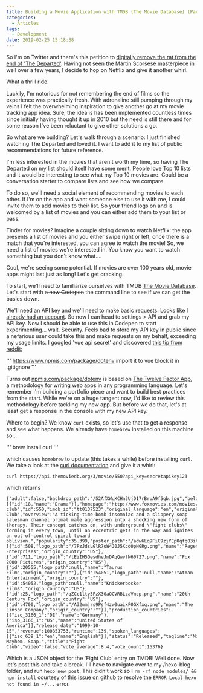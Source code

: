 ```yaml
---
title: Building a Movie Application with TMDB (The Movie Database) (Part One)
categories:
  - Articles
tags:
  - Development
date: 2019-02-25 15:18:38
---
```


So I'm on Twitter and there's this petition to [digitally remove the rat from the end of 'The Departed'](https://www.nydailynews.com/new-york/ny-news-digitally-remove-rat-from-the-departed-kickstarter-20190219-story.html). Having not seen the Martin Scorsese masterpiece in well over a few years, I decide to hop on Netflix and give it another whirl. 

What a thrill ride.

Luckily, I'm notorious for not remembering the end of films so the experience was practically fresh. With adrenaline still pumping through my veins I felt the overwhelming inspiration to give another go at my movie tracking app idea. Sure, the idea is has been implemented countless times since initially having thought it up in 2010 but the need is still there and for some reason I've been reluctant to give other solutions a go. 

So what are we building? Let's walk through a scenario: I just finished watching The Departed and loved it. I want to add it to my list of public recommendations for future reference. 

I'm less interested in the movies that aren't worth my time, so having The Departed on my list should itself have some merit. People love Top 10 lists and it would be interesting to see what my Top 10 movies are. Could be a conversation starter to compare lists and see how we compare. 

To do so, we'll need a social element of recommending movies to each other. If I'm on the app and want someone else to use it with me, I could invite them to add movies to their list. So your friend logs on and is welcomed by a list of movies and you can either add them to your list or pass. 

Tinder for movies? Imagine a couple sitting down to watch Netflix: the app presents a list of movies and you either swipe right or left, once there is a match that you're interested, you can agree to watch the movie! So, we need a list of movies we're interested in. You know you want to watch something but you don't know what.... 

Cool, we're seeing some potential. If movies are over 100 years old, movie apps might last just as long! Let's get cracking. 

To start, we'll need to familiarize ourselves with TMDB [The Movie Database](https://developers.themoviedb.org/3/getting-started/introduction). Let's start with ~~a new Codepen~~ the command line to see if we can get the basics down. 

We'll need an API key and we'll need to make basic requests. Looks like I [already had an account](https://www.themoviedb.org/u/bcommandeur). So now I can head to settings > API and grab my API key. Now I should be able to use this in Codepen to start experimenting... wait. Security. Feels bad to store my API key in public since a nefarious user could take this and make requests on my behalf, exceeding my usage limits. I googled 'vue api secret' and discovered [this tip from reddit:](https://www.reddit.com/r/vuejs/comments/78np9q/where_to_put_api_key_vuejs_app/)

'''
https://www.npmjs.com/package/dotenv
import it to vue
block it in .gitignore
'''

Turns out [npmjs.com/package/dotenv](https://www.npmjs.com/package/dotenv) is based on [The Twelve Factor App](https://12factor.net/), a methodology for writing web apps in any programming language. Let's remember I'm building a portfolio piece and want to build best practices from the start. While we're on a huge tangent now, I'd like to review this methodology before tackling my new app. But before we do that, let's at least get a response in the console with my new API key.

Where to begin? We know `curl` exists, so let's use that to get a response and see what happens. We already have `homebrew` installed on this machine so...

'''
brew install curl
'''

which causes `homebrew` to update (this takes a while) before installing `curl`. We take a look at the [curl documentation](https://ss64.com/osx/curl.html) and give it a whirl:

```
curl https://api.themoviedb.org/3/movie/550?api_key=secretapikey123
```

which returns

```
{"adult":false,"backdrop_path":"/52AfXWuXCHn3UjD17rBruA9f5qb.jpg","belongs_to_collection":null,"budget":63000000,"genres":[{"id":18,"name":"Drama"}],"homepage":"http://www.foxmovies.com/movies/fight-club","id":550,"imdb_id":"tt0137523","original_language":"en","original_title":"Fight Club","overview":"A ticking-time-bomb insomniac and a slippery soap salesman channel primal male aggression into a shocking new form of therapy. Their concept catches on, with underground \"fight clubs\" forming in every town, until an eccentric gets in the way and ignites an out-of-control spiral toward oblivion.","popularity":35.399,"poster_path":"/adw6Lq9FiC9zjYEpOqfq03ituwp.jpg","production_companies":[{"id":508,"logo_path":"/7PzJdsLGlR7oW4J0J5Xcd0pHGRg.png","name":"Regency Enterprises","origin_country":"US"},{"id":711,"logo_path":"/tEiIH5QesdheJmDAqQwvtN60727.png","name":"Fox 2000 Pictures","origin_country":"US"},{"id":20555,"logo_path":null,"name":"Taurus Film","origin_country":""},{"id":54051,"logo_path":null,"name":"Atman Entertainment","origin_country":""},{"id":54052,"logo_path":null,"name":"Knickerbocker Films","origin_country":"US"},{"id":25,"logo_path":"/qZCc1lty5FzX30aOCVRBLzaVmcp.png","name":"20th Century Fox","origin_country":"US"},{"id":4700,"logo_path":"/A32wmjrs9Psf4zw0uaixF0GXfxq.png","name":"The Linson Company","origin_country":""}],"production_countries":[{"iso_3166_1":"DE","name":"Germany"},{"iso_3166_1":"US","name":"United States of America"}],"release_date":"1999-10-15","revenue":100853753,"runtime":139,"spoken_languages":[{"iso_639_1":"en","name":"English"}],"status":"Released","tagline":"Mischief. Mayhem. Soap.","title":"Fight Club","video":false,"vote_average":8.4,"vote_count":15376}
```

Which is a JSON object for the 'Fight Club' entry on TMDB! Well done. Now let's post this and take a break. I'll have to navigate over to my /hexo-blog folder, and run `hexo new post`. This didn't work so I `rm -rf node_modules/ && npm install` courtesy of this [issue on github](https://github.com/hexojs/hexo/issues/2076) to resolve the `ERROR Local hexo not found in ~/...` error. 



